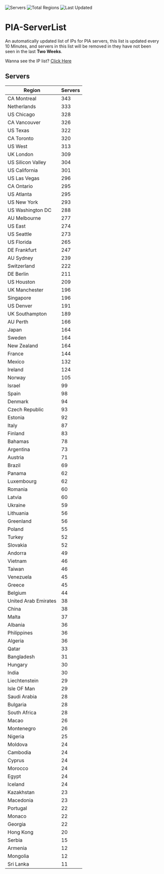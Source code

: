 ![Servers](https://img.shields.io/badge/Servers-11,494-darkgreen)
![Total Regions](https://img.shields.io/badge/Total_Regions-97-darkgreen)
![Last Updated](https://img.shields.io/badge/Last_Updated-April_29_2024_09:20_EDT-darkgreen)

# PIA-ServerList
An automatically updated list of IPs for PIA servers, this list is updated every 10 Minutes, and servers in this list will be removed in they have not been seen in the last **Two Weeks**.

Wanna see the IP list? [Click Here](./servers.json)

## Servers
| Region               | Servers |
|----------------------|---------|
| CA Montreal | 343 |
| Netherlands | 333 |
| US Chicago | 328 |
| CA Vancouver | 326 |
| US Texas | 322 |
| CA Toronto | 320 |
| US West | 313 |
| UK London | 309 |
| US Silicon Valley | 304 |
| US California | 301 |
| US Las Vegas | 296 |
| CA Ontario | 295 |
| US Atlanta | 295 |
| US New York | 293 |
| US Washington DC | 288 |
| AU Melbourne | 277 |
| US East | 274 |
| US Seattle | 273 |
| US Florida | 265 |
| DE Frankfurt | 247 |
| AU Sydney | 239 |
| Switzerland | 222 |
| DE Berlin | 211 |
| US Houston | 209 |
| UK Manchester | 196 |
| Singapore | 196 |
| US Denver | 191 |
| UK Southampton | 189 |
| AU Perth | 166 |
| Japan | 164 |
| Sweden | 164 |
| New Zealand | 164 |
| France | 144 |
| Mexico | 132 |
| Ireland | 124 |
| Norway | 105 |
| Israel | 99 |
| Spain | 98 |
| Denmark | 94 |
| Czech Republic | 93 |
| Estonia | 92 |
| Italy | 87 |
| Finland | 83 |
| Bahamas | 78 |
| Argentina | 73 |
| Austria | 71 |
| Brazil | 69 |
| Panama | 62 |
| Luxembourg | 62 |
| Romania | 60 |
| Latvia | 60 |
| Ukraine | 59 |
| Lithuania | 56 |
| Greenland | 56 |
| Poland | 55 |
| Turkey | 52 |
| Slovakia | 52 |
| Andorra | 49 |
| Vietnam | 46 |
| Taiwan | 46 |
| Venezuela | 45 |
| Greece | 45 |
| Belgium | 44 |
| United Arab Emirates | 38 |
| China | 38 |
| Malta | 37 |
| Albania | 36 |
| Philippines | 36 |
| Algeria | 36 |
| Qatar | 33 |
| Bangladesh | 31 |
| Hungary | 30 |
| India | 30 |
| Liechtenstein | 29 |
| Isle OF Man | 29 |
| Saudi Arabia | 28 |
| Bulgaria | 28 |
| South Africa | 28 |
| Macao | 26 |
| Montenegro | 26 |
| Nigeria | 25 |
| Moldova | 24 |
| Cambodia | 24 |
| Cyprus | 24 |
| Morocco | 24 |
| Egypt | 24 |
| Iceland | 24 |
| Kazakhstan | 23 |
| Macedonia | 23 |
| Portugal | 22 |
| Monaco | 22 |
| Georgia | 22 |
| Hong Kong | 20 |
| Serbia | 15 |
| Armenia | 12 |
| Mongolia | 12 |
| Sri Lanka | 11 |